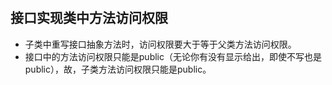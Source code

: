 #

## 接口实现类中方法访问权限
- 子类中重写接口抽象方法时，访问权限要大于等于父类方法访问权限。
- 接口中的方法访问权限只能是public（无论你有没有显示给出，即使不写也是public），故，子类方法访问权限只能是public。